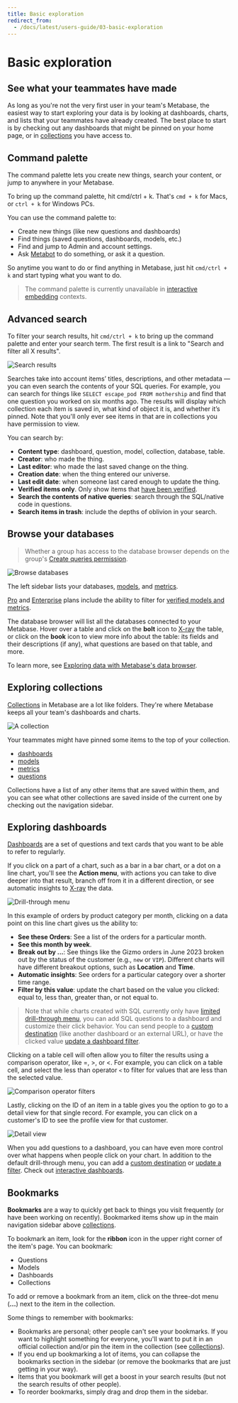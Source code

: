 ```yaml
---
title: Basic exploration
redirect_from:
  - /docs/latest/users-guide/03-basic-exploration
---
```


# Basic exploration

## See what your teammates have made

As long as you're not the very first user in your team's Metabase, the easiest way to start exploring your data is by looking at dashboards, charts, and lists that your teammates have already created. The best place to start is by checking out any dashboards that might be pinned on your home page, or in [collections][collections] you have access to.

## Command palette

The command palette lets you create new things, search your content, or jump to anywhere in your Metabase.

To bring up the command palette, hit cmd/ctrl + k. That's `cmd + k` for Macs, or `ctrl + k` for Windows PCs.

You can use the command palette to:

- Create new things (like new questions and dashboards)
- Find things (saved questions, dashboards, models, etc.)
- Find and jump to Admin and account settings.
- Ask [Metabot](../ai/metabot.md) to do something, or ask it a question.

So anytime you want to do or find anything in Metabase, just hit `cmd/ctrl + k` and start typing what you want to do.

> The command palette is currently unavailable in [interactive embedding](../embedding/interactive-embedding.md) contexts.

## Advanced search

To filter your search results, hit `cmd/ctrl + k` to bring up the command palette and enter your search term. The first result is a link to "Search and filter all X results".

![Search results](./images/search-results.png)

Searches take into account items’ titles, descriptions, and other metadata — you can even search the contents of your SQL queries. For example, you can search for things like `SELECT escape_pod FROM mothership` and find that one question you worked on six months ago. The results will display which collection each item is saved in, what kind of object it is, and whether it’s pinned. Note that you'll only ever see items in that are in collections you have permission to view.

You can search by:

- **Content type**: dashboard, question, model, collection, database, table.
- **Creator**: who made the thing.
- **Last editor**: who made the last saved change on the thing.
- **Creation date**: when the thing entered our universe.
- **Last edit date**: when someone last cared enough to update the thing.
- **Verified items only**. Only show items that [have been verified](./content-verification.md).
- **Search the contents of native queries**: search through the SQL/native code in questions.
- **Search items in trash**: include the depths of oblivion in your search.

## Browse your databases

> Whether a group has access to the database browser depends on the group's [Create queries permission](../permissions/data.md#create-queries-permissions).

![Browse databases](./images/browse-data.png)

The left sidebar lists your databases, [models](../data-modeling/models.md), and [metrics](../data-modeling/metrics.md).

[Pro](https://www.metabase.com/product/pro) and [Enterprise](https://www.metabase.com/product/enterprise) plans include the ability to filter for [verified models and metrics](./content-verification.md).

The database browser will list all the databases connected to your Metabase. Hover over a table and click on the **bolt** icon to [X-ray](x-rays.md) the table, or click on the **book** icon to view more info about the table: its fields and their descriptions (if any), what questions are based on that table, and more.

To learn more, see [Exploring data with Metabase's data browser](https://www.metabase.com/learn/metabase-basics/querying-and-dashboards/data-browser).

## Exploring collections

[Collections][collections] in Metabase are a lot like folders. They're where Metabase keeps all your team's dashboards and charts.

![A collection](./images/collection-detail.png)

Your teammates might have pinned some items to the top of your collection.

- [dashboards](../dashboards/introduction.md)
- [models](../data-modeling/models.md)
- [metrics](../data-modeling/metrics.md)
- [questions](../questions/start.md)

Collections have a list of any other items that are saved within them, and you can see what other collections are saved inside of the current one by checking out the navigation sidebar.

## Exploring dashboards

[Dashboards][dashboards] are a set of questions and text cards that you want to be able to refer to regularly.

If you click on a part of a chart, such as a bar in a bar chart, or a dot on a line chart, you'll see the **Action menu**, with actions you can take to dive deeper into that result, branch off from it in a different direction, or see automatic insights to [X-ray](x-rays.md) the data.

![Drill-through menu](images/automatic-insights.png)

In this example of orders by product category per month, clicking on a data point on this line chart gives us the ability to:

- **See these Orders**: See a list of the orders for a particular month.
- **See this month by week**.
- **Break out by ...**: See things like the Gizmo orders in June 2023 broken out by the status of the customer (e.g., `new` or `VIP`). Different charts will have different breakout options, such as **Location** and **Time**.
- **Automatic insights**: See orders for a particular category over a shorter time range.
- **Filter by this value**: update the chart based on the value you clicked: equal to, less than, greater than, or not equal to.

> Note that while charts created with SQL currently only have [limited drill-through menu](../questions/native-editor/writing-sql.md#drill-though-in-sql-questions), you can add SQL questions to a dashboard and customize their click behavior. You can send people to a [custom destination](https://www.metabase.com/learn/metabase-basics/querying-and-dashboards/dashboards/custom-destinations) (like another dashboard or an external URL), or have the clicked value [update a dashboard filter](https://www.metabase.com/learn/metabase-basics/querying-and-dashboards/dashboards/cross-filtering).

Clicking on a table cell will often allow you to filter the results using a comparison operator, like =, >, or <. For example, you can click on a table cell, and select the less than operator `<` to filter for values that are less than the selected value.

![Comparison operator filters](images/comparison-operator-filters.png)

Lastly, clicking on the ID of an item in a table gives you the option to go to a detail view for that single record. For example, you can click on a customer's ID to see the profile view for that customer.

![Detail view](images/detail-view.png)

When you add questions to a dashboard, you can have even more control over what happens when people click on your chart. In addition to the default drill-through menu, you can add a [custom destination](https://www.metabase.com/learn/metabase-basics/querying-and-dashboards/dashboards/custom-destinations) or [update a filter](https://www.metabase.com/learn/metabase-basics/querying-and-dashboards/dashboards/cross-filtering). Check out [interactive dashboards](../dashboards/interactive.md).

## Bookmarks

**Bookmarks** are a way to quickly get back to things you visit frequently (or have been working on recently). Bookmarked items show up in the main navigation sidebar above [collections][collections].

To bookmark an item, look for the **ribbon** icon in the upper right corner of the item's page. You can bookmark:

- Questions
- Models
- Dashboards
- Collections

To add or remove a bookmark from an item, click on the three-dot menu (**...**) next to the item in the collection.

Some things to remember with bookmarks:

- Bookmarks are personal; other people can't see your bookmarks. If you want to highlight something for everyone, you'll want to put it in an official collection and/or pin the item in the collection (see [collections][collections]).
- If you end up bookmarking a lot of items, you can collapse the bookmarks section in the sidebar (or remove the bookmarks that are just getting in your way).
- Items that you bookmark will get a boost in your search results (but not the search results of other people).
- To reorder bookmarks, simply drag and drop them in the sidebar.

[collections]: ./collections.md
[dashboards]: ../dashboards/start.md
[models]: ../data-modeling/models.md
